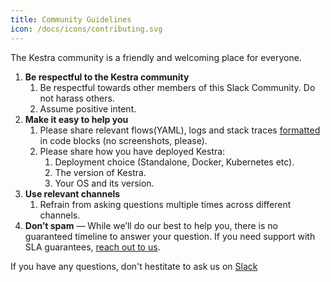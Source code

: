```yaml
---
title: Community Guidelines
icon: /docs/icons/contributing.svg
---
```


The Kestra community is a friendly and welcoming place for everyone.

1. **Be respectful to the Kestra community**
    1. Be respectful towards other members of this Slack Community. Do not harass others.
    2. Assume positive intent.
2. **Make it easy to help you**
    1. Please share relevant flows(YAML), logs and stack traces [formatted](https://slack.com/intl/en-gb/help/articles/202288908-Format-your-messages) in code blocks (no screenshots, please).
    2. Please share how you have deployed Kestra:
        1. Deployment choice (Standalone, Docker, Kubernetes etc).
        2. The version of Kestra.
        3. Your OS and its version.
3. **Use relevant channels**
    1. Refrain from asking questions multiple times across different channels.
4. **Don’t spam** — While we’ll do our best to help you, there is no guaranteed timeline to answer your question. If you need support with SLA guarantees, [reach out to us](/demo).

If you have any questions, don't hestitate to ask us on [Slack](/slack)
